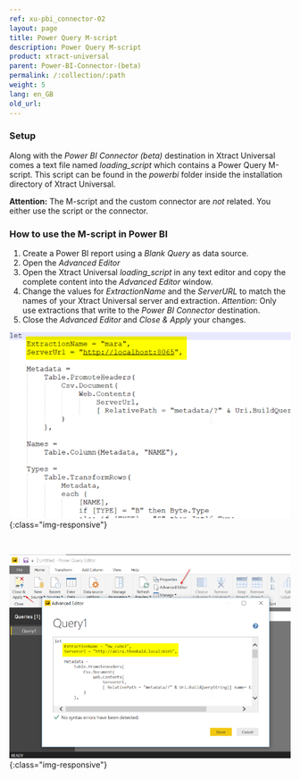 ```yaml
---
ref: xu-pbi_connector-02
layout: page
title: Power Query M-script
description: Power Query M-script 
product: xtract-universal
parent: Power-BI-Connector-(beta)
permalink: /:collection/:path
weight: 5
lang: en_GB
old_url:
---
```


### Setup

Along with the *Power BI Connector (beta)* destination in Xtract Universal comes a text file named *loading_script* which contains a Power Query M-script. This script can be found in the *powerbi* folder inside the installation directory of Xtract Universal. <br>

**Attention:** The M-script and the custom connector are *not* related. You either use the script or the connector.

### How to use the M-script in Power BI

1. Create a Power BI report using a *Blank Query* as data source.
2. Open the *Advanced Editor* 
3. Open the Xtract Universal *loading_script* in any text editor and copy the complete content into the *Advanced Editor* window.
4. Change the values for *ExtractionName* and the *ServerURL* to match the names of your Xtract Universal server and extraction. *Attention*: Only use extractions that write to the *Power BI Connector* destination.
5. Close the *Advanced Editor* and *Close & Apply* your changes.

![M-Script](/img/content/XU_PowerQueryScript.png){:class="img-responsive"}

<br>

![PowerQueryEditor](/img/content/XU_PBI_PowerQueryEditor.png){:class="img-responsive"}





